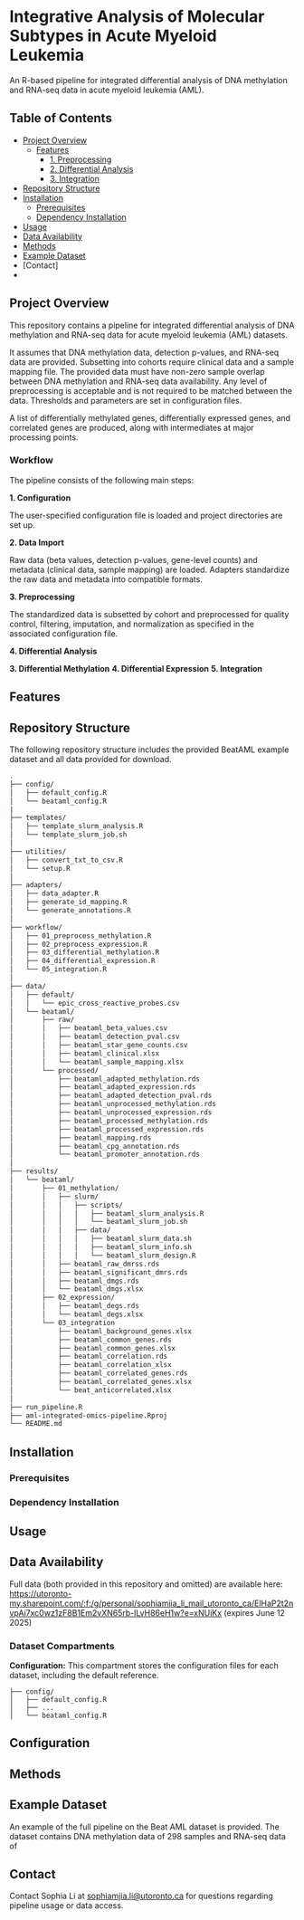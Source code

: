 # Integrative Analysis of Molecular Subtypes in Acute Myeloid Leukemia

An R-based pipeline for integrated differential analysis of DNA methylation and RNA-seq data in acute myeloid leukemia (AML).

## Table of Contents
- [Project Overview](#project-overview)
  - [Features](#features)
    - [1. Preprocessing](#preprocessing)
    - [2. Differential Analysis](#differential-analysis)
    - [3. Integration](#integration)
- [Repository Structure](#repository-structure)
- [Installation](#installation)
  - [Prerequisites](#prerequisites)
  - [Dependency Installation](#dependency-installation)
- [Usage](#usage)
- [Data Availability](#data-availability)
- [Methods](#methods)
- [Example Dataset](#example-dataset)
- [Contact]
- 
## Project Overview

This repository contains a pipeline for integrated differential analysis of DNA methylation and RNA-seq data for acute myeloid leukemia (AML) datasets. 

It assumes that DNA methylation data, detection p-values, and RNA-seq data are provided. Subsetting into cohorts require clinical data and a sample mapping file. The provided data must have non-zero sample overlap between DNA methylation and RNA-seq data availability. Any level of preprocessing is acceptable and is not required to be matched between the data. Thresholds and parameters are set in configuration files.

A list of differentially methylated genes, differentially expressed genes, and correlated genes are produced, along with intermediates at major processing points.

### Workflow

The pipeline consists of the following main steps:

**1. Configuration**

The user-specified configuration file is loaded and project directories are set up. 

**2. Data Import**

Raw data (beta values, detection p-values, gene-level counts) and metadata (clinical data, sample mapping) are loaded. Adapters standardize the raw data and metadata into compatible formats. 

**3. Preprocessing**

The standardized data is subsetted by cohort and preprocessed for quality control, filtering, imputation, and normalization as specified in the associated configuration file. 

**4. Differential Analysis**



**3. Differential Methylation**
**4. Differential Expression**
**5. Integration**

## Features

## Repository Structure
The following repository structure includes the provided BeatAML example dataset and all data provided for download.

```bash
.
├── config/
│   ├── default_config.R
│   └── beataml_config.R
|
├── templates/
│   ├── template_slurm_analysis.R
│   └── template_slurm_job.sh
│
├── utilities/
│   ├── convert_txt_to_csv.R
│   └── setup.R
│
├── adapters/
│   ├── data_adapter.R
│   ├── generate_id_mapping.R
│   └── generate_annotations.R
│
├── workflow/
│   ├── 01_preprocess_methylation.R
│   ├── 02_preprocess_expression.R
│   ├── 03_differential_methylation.R
│   ├── 04_differential_expression.R
│   └── 05_integration.R
│
├── data/
│   ├── default/
│   │   └── epic_cross_reactive_probes.csv
│   └── beataml/
│       ├── raw/
│       │   ├── beataml_beta_values.csv
│       │   ├── beataml_detection_pval.csv
│       │   ├── beataml_star_gene_counts.csv
│       │   ├── beataml_clinical.xlsx
│       │   └── beataml_sample_mapping.xlsx
│       └── processed/
│           ├── beataml_adapted_methylation.rds
│           ├── beataml_adapted_expression.rds
│           ├── beataml_adapted_detection_pval.rds
│           ├── beataml_unprocessed_methylation.rds
│           ├── beataml_unprocessed_expression.rds
│           ├── beataml_processed_methylation.rds
│           ├── beataml_processed_expression.rds
│           ├── beataml_mapping.rds
│           ├── beataml_cpg_annotation.rds
│           └── beataml_promoter_annotation.rds
│
├── results/
│   └── beataml/
│       ├── 01_methylation/
│       │   ├── slurm/
│       │   │   ├── scripts/
│       │   │   │   ├── beataml_slurm_analysis.R
│       │   │   │   └── beataml_slurm_job.sh
│       │   │   ├── data/
│       │   │   │   ├── beataml_slurm_data.sh
│       │   │   │   ├── beataml_slurm_info.sh
│       │   │   │   └── beataml_slurm_design.R
│       │   ├── beataml_raw_dmrss.rds
│       │   ├── beataml_significant_dmrs.rds
│       │   ├── beataml_dmgs.rds
│       │   └── beataml_dmgs.xlsx
│       ├── 02_expression/
│       │   ├── beataml_degs.rds
│       │   └── beataml_degs.xlsx
│       └── 03_integration
│           ├── beataml_background_genes.xlsx
│           ├── beataml_common_genes.rds
│           ├── beataml_common_genes.xlsx
│           ├── beataml_correlation.rds
│           ├── beataml_correlation_xlsx
│           ├── beataml_correlated_genes.rds
│           ├── beataml_correlated_genes.xlsx
│           └── beat_anticorrelated.xlsx
│
├── run_pipeline.R
├── aml-integrated-omics-pipeline.Rproj
└── README.md
```

## Installation
  ### Prerequisites
  ### Dependency Installation

## Usage

## Data Availability

Full data (both provided in this repository and omitted) are available here: https://utoronto-my.sharepoint.com/:f:/g/personal/sophiamjia_li_mail_utoronto_ca/ElHaP2t2nvpAi7xc0wz1zF8B1Em2vXN65rb-lLvH86eH1w?e=xNUiKx (expires June 12 2025)

### Dataset Compartments
**Configuration:** This compartment stores the configuration files for each dataset, including the default reference.
```
├── config/
│   ├── default_config.R
│   ├── ...
│   └── beataml_config.R
```

## Configuration

## Methods

## Example Dataset
An example of the full pipeline on the Beat AML dataset is provided. The dataset contains DNA methylation data of 298 samples and RNA-seq data of 

## Contact

Contact Sophia Li at sophiamjia.li@utoronto.ca for questions regarding pipeline usage or data access.
